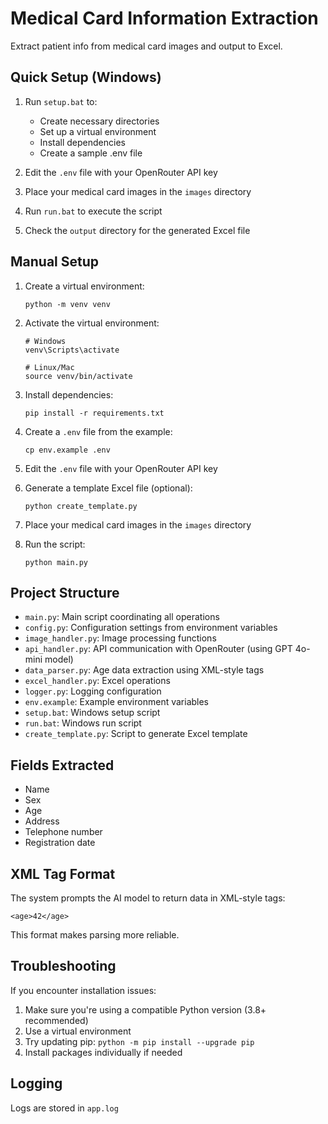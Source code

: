 # Medical Card Information Extraction

Extract patient info from medical card images and output to Excel.

## Quick Setup (Windows)

1. Run `setup.bat` to:
   - Create necessary directories
   - Set up a virtual environment
   - Install dependencies
   - Create a sample .env file

2. Edit the `.env` file with your OpenRouter API key

3. Place your medical card images in the `images` directory

4. Run `run.bat` to execute the script

5. Check the `output` directory for the generated Excel file

## Manual Setup

1. Create a virtual environment:
   ```
   python -m venv venv
   ```

2. Activate the virtual environment:
   ```
   # Windows
   venv\Scripts\activate
   
   # Linux/Mac
   source venv/bin/activate
   ```

3. Install dependencies:
   ```
   pip install -r requirements.txt
   ```

4. Create a `.env` file from the example:
   ```
   cp env.example .env
   ```

5. Edit the `.env` file with your OpenRouter API key

6. Generate a template Excel file (optional):
   ```
   python create_template.py
   ```

7. Place your medical card images in the `images` directory

8. Run the script:
   ```
   python main.py
   ```

## Project Structure

- `main.py`: Main script coordinating all operations
- `config.py`: Configuration settings from environment variables
- `image_handler.py`: Image processing functions
- `api_handler.py`: API communication with OpenRouter (using GPT 4o-mini model)
- `data_parser.py`: Age data extraction using XML-style tags
- `excel_handler.py`: Excel operations
- `logger.py`: Logging configuration
- `env.example`: Example environment variables
- `setup.bat`: Windows setup script
- `run.bat`: Windows run script
- `create_template.py`: Script to generate Excel template

## Fields Extracted

- Name
- Sex
- Age
- Address
- Telephone number
- Registration date


## XML Tag Format

The system prompts the AI model to return data in XML-style tags:
```
<age>42</age>
```

This format makes parsing more reliable.

## Troubleshooting

If you encounter installation issues:
1. Make sure you're using a compatible Python version (3.8+ recommended)
2. Use a virtual environment
3. Try updating pip: `python -m pip install --upgrade pip`
4. Install packages individually if needed

## Logging

Logs are stored in `app.log`
